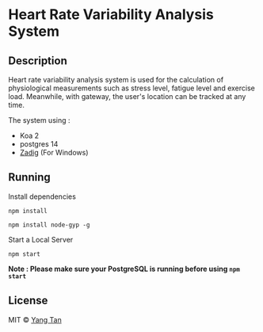 # Heart Rate Variability Analysis System

## Description

Heart rate variability analysis system is used for the calculation of physiological measurements such as stress level, fatigue level and exercise load. Meanwhile, with gateway, the user's location can be tracked at any time.

The system using :

-   Koa 2
-   postgres 14
-   [Zadig](https://zadig.akeo.ie/) (For Windows)

## Running

Install dependencies

```
npm install
```

```
npm install node-gyp -g
```

Start a Local Server

```
npm start
```

**Note : Please make sure your PostgreSQL is running before using `npm start`**

## License

MIT &copy; [Yang Tan](https://github.com/yangtandev)
